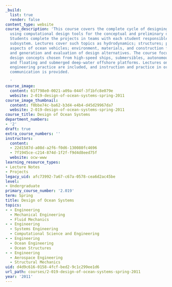 ```yaml
---
_build:
  list: true
  render: false
content_type: website
course_description: 'This course covers the complete cycle of designing an ocean system
  using computational design tools for the conceptual and preliminary design stages.
  Students complete the projects in teams with each student responsible for a specific
  subsystem. Lectures cover such topics as hydrodynamics; structures; power and thermal
  aspects of ocean vehicles; environment, materials, and construction for ocean use;
  and generation and evaluation of design alternatives. The course focuses on innovative
  design concepts chosen from high-speed ships, submersibles, autonomous vehicles,
  and floating and submerged deep-water offshore platforms. Lectures on ethics in
  engineering practice are included, and instruction and practice in oral and written
  communication is provided.

  '
course_image:
  content: 61f798e0-0021-a09a-044f-3f1bfc8e079e
  website: 2-019-design-of-ocean-systems-spring-2011
course_image_thumbnail:
  content: f0bbe74c-ba62-b3d4-e4b4-d45d29967da7
  website: 2-019-design-of-ocean-systems-spring-2011
course_title: Design of Ocean Systems
department_numbers:
- '2'
draft: true
extra_course_numbers: ''
instructors:
  content:
  - 22d1587d-a08d-a2f6-f0d6-130080fc4696
  - 7f1945ce-c214-874d-1f2f-f9d4d8eed75f
  website: ocw-www
learning_resource_types:
- Lecture Notes
- Projects
legacy_uid: afc73992-7a67-c67a-0578-cea6d2ac45be
level:
- Undergraduate
primary_course_number: '2.019'
term: Spring
title: Design of Ocean Systems
topics:
- - Engineering
  - Mechanical Engineering
  - Fluid Mechanics
- - Engineering
  - Systems Engineering
  - Computational Science and Engineering
- - Engineering
  - Ocean Engineering
  - Ocean Structures
- - Engineering
  - Aerospace Engineering
  - Structural Mechanics
uid: d4d9c616-0158-4fcf-bed2-9c1c299ee1d6
url_path: courses/2-019-design-of-ocean-systems-spring-2011
year: '2011'
---
```

